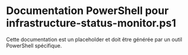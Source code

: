 # Documentation PowerShell pour infrastructure-status-monitor.ps1

Cette documentation est un placeholder et doit être générée par un outil PowerShell spécifique.
